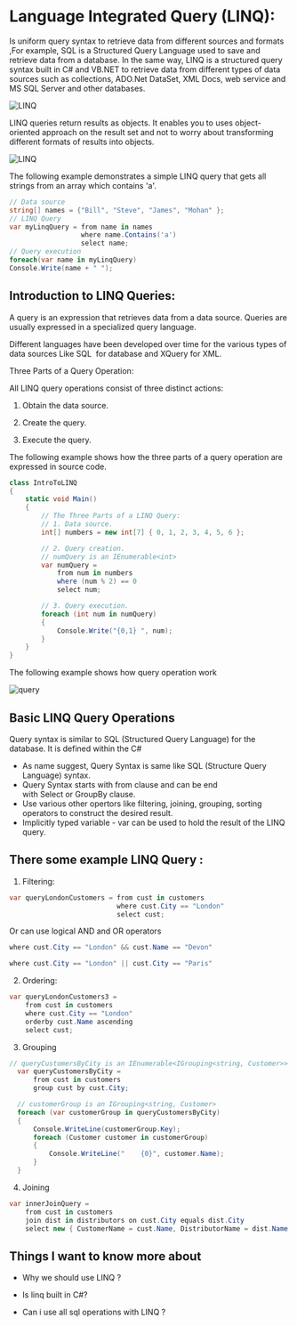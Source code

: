 # Language Integrated Query (LINQ):

Is uniform query syntax to retrieve data from different sources and formats ,For example, SQL is a Structured Query Language used to save and retrieve data from a database. In the same way, LINQ is a structured query syntax built in C# and VB.NET to retrieve data from different types of data sources such as collections, ADO.Net DataSet, XML Docs, web service and MS SQL Server and other databases.

![LINQ](https://www.tutorialsteacher.com/Content/images/linq/linq-usage.PNG)

LINQ queries return results as objects. It enables you to uses object-oriented approach on the result set and not to worry about transforming different formats of results into objects.

![LINQ](https://www.tutorialsteacher.com/Content/images/linq/linq-execution.PNG)

The following example demonstrates a simple LINQ query that gets all strings from an array which contains 'a'.

```C#
// Data source
string[] names = {"Bill", "Steve", "James", "Mohan" }; 
// LINQ Query 
var myLinqQuery = from name in names 
                  where name.Contains('a') 
                  select name; 
// Query execution
foreach(var name in myLinqQuery) 
Console.Write(name + " ");
```

## Introduction to LINQ Queries:

A query is an expression that retrieves data from a data source. Queries are usually expressed in a specialized query language.

Different languages have been developed over time for the various types of data sources Like SQL  for database and XQuery for XML. 

Three Parts of a Query Operation:

All LINQ query operations consist of three distinct actions:

1. Obtain the data source.

2. Create the query.

3. Execute the query.


The following example shows how the three parts of a query operation are expressed in source code.

```C#
class IntroToLINQ
{
    static void Main()
    {
        // The Three Parts of a LINQ Query:
        // 1. Data source.
        int[] numbers = new int[7] { 0, 1, 2, 3, 4, 5, 6 };

        // 2. Query creation.
        // numQuery is an IEnumerable<int>
        var numQuery =
            from num in numbers
            where (num % 2) == 0
            select num;

        // 3. Query execution.
        foreach (int num in numQuery)
        {
            Console.Write("{0,1} ", num);
        }
    }
}
```

The following example shows how query operation work 

![query](https://docs.microsoft.com/en-us/dotnet/csharp/programming-guide/concepts/linq/media/introduction-to-linq-queries/linq-query-complete-operation.png)

## Basic LINQ Query Operations

Query syntax is similar to SQL (Structured Query Language) for the database. It is defined within the C# 

- As name suggest, Query Syntax is same like SQL (Structure Query Language) syntax.
- Query Syntax starts with from clause and can be end with Select or GroupBy clause.
- Use various other opertors like filtering, joining, grouping, sorting operators to construct the desired result.
- Implicitly typed variable - var can be used to hold the result of the LINQ query.

## There some example LINQ Query :

1. Filtering:

```C#
var queryLondonCustomers = from cust in customers
                           where cust.City == "London"
                           select cust;
```
Or can use logical AND and OR operators

```C#
where cust.City == "London" && cust.Name == "Devon"

where cust.City == "London" || cust.City == "Paris"
```
2. Ordering:

```C#
var queryLondonCustomers3 =
    from cust in customers
    where cust.City == "London"
    orderby cust.Name ascending
    select cust;
```
3. Grouping

```C#
// queryCustomersByCity is an IEnumerable<IGrouping<string, Customer>>
  var queryCustomersByCity =
      from cust in customers
      group cust by cust.City;

  // customerGroup is an IGrouping<string, Customer>
  foreach (var customerGroup in queryCustomersByCity)
  {
      Console.WriteLine(customerGroup.Key);
      foreach (Customer customer in customerGroup)
      {
          Console.WriteLine("    {0}", customer.Name);
      }
  }
```

4. Joining

```C#
var innerJoinQuery =
    from cust in customers
    join dist in distributors on cust.City equals dist.City
    select new { CustomerName = cust.Name, DistributorName = dist.Name };
```


## Things I want to know more about

- Why we should use LINQ ?

- Is linq built in C#?

- Can i use all sql operations with LINQ ?

